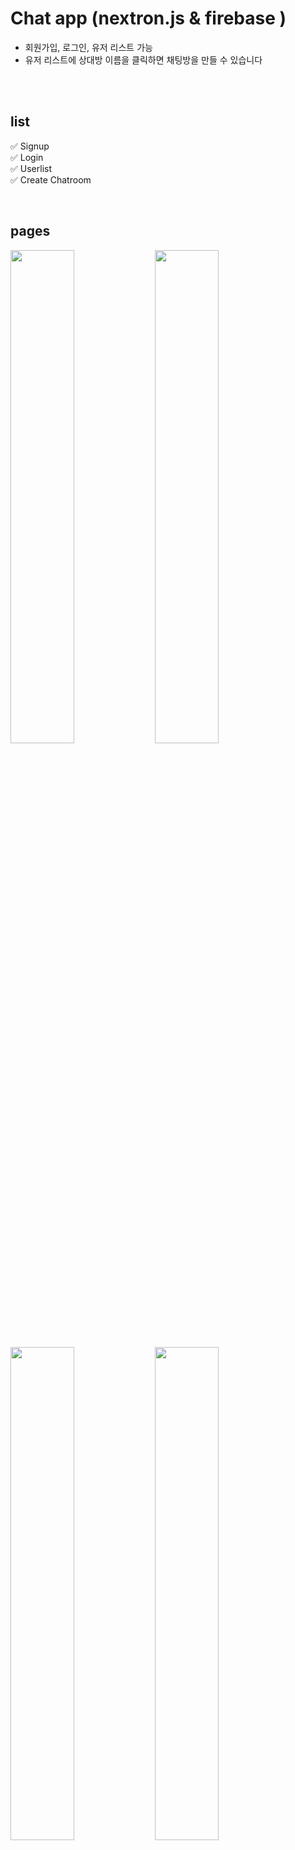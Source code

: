 # Chat app (nextron.js & firebase )

- 회원가입, 로그인, 유저 리스트 가능
- 유저 리스트에 상대방 이름을 클릭하면 채팅방을 만들 수 있습니다

<br>
<br>

## list

✅ Signup <br>
✅ Login <br>
✅ Userlist <br>
✅ Create Chatroom <br>

<br>

## pages

<img src="https://i0.wp.com/www.midnightinsomewhere.com/wp-content/uploads/2022/02/homehome-1.jpg?resize=768%2C500&ssl=1" width="45%">
<img src="https://i0.wp.com/www.midnightinsomewhere.com/wp-content/uploads/2022/02/singupsingup-1.jpg?resize=768%2C502&ssl=1" width="45%">
<img src="https://i0.wp.com/www.midnightinsomewhere.com/wp-content/uploads/2022/02/loginlogin-1.jpg?resize=768%2C501&ssl=1" width="45%">
<img src="https://i0.wp.com/www.midnightinsomewhere.com/wp-content/uploads/2022/02/chatlist-1.jpg?resize=768%2C427&ssl=1" width="45%">

<br>

## Firebase Data Tree

<br>
<p align="center">
<img src="https://i0.wp.com/www.midnightinsomewhere.com/wp-content/uploads/2022/02/image-1.png?resize=768%2C499&ssl=1" width="70%">
</p>

### Use it

```
# development mode
$ npm run dev
```
